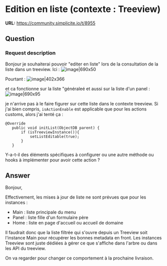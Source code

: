 # Edition en liste (contexte : Treeview)

**URL:** https://community.simplicite.io/t/8955

## Question
### Request description

Bonjour je souhaiterai pouvoir "editer en liste" lors de la consultation de la liste dans un treeview. 
Ici : 
![image|690x50](upload://mffI3RqBF5QefHO14KwFi5Md8X9.png)

Pourtant : 
![image|402x366](upload://mDLacg4gAGMYrW8EZMYDcaE2sE3.png)

et ca fonctionne sur la liste "généraleé et aussi sur la liste d'un panel :
![image|690x95](upload://gFtvYPkHQBhMWq6MCcgwoeyxIzX.png)


je n'arrive pas à le faire figurer sur cette liste dans le contexte treeview. 
Si j'ai bien compris, `isActionEnable` est applicable que pour les actions customs, alors j'ai tenté ça : 
 ```
@Override
	public void initList(ObjectDB parent) {
		if (isTreeviewInstance()){
			setListEditable(true);
		}
	}
```
Y-a-t-il des éléments spécifiques à configurer ou une autre méthode ou hooks à implémenter pour avoir cette action ?

## Answer
Bonjour,

Effectivement, les mises à jour de liste ne sont prévues que pour les instances :
- Main : liste principale du menu
- Panel : liste fille d'un formulaire père
- Home : liste en page d'accueil ou accueil de domaine

Il faudrait donc que la liste filtrée qui s'ouvre depuis un Treeview soit l'instance Main pour récupérer les bonnes metadata en front. Les instances Treeview sont juste dédiées à gérer ce que s'affiche dans l'arbre ou dans les API du treeview.

On va regarder pour changer ce comportement à la prochaine livraison.
